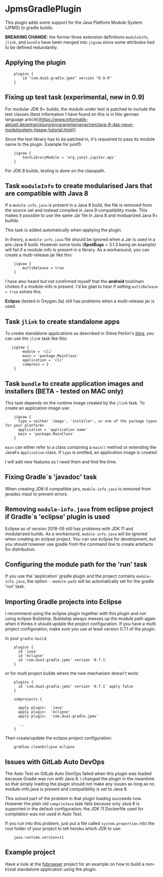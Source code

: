 # JpmsGradlePlugin

This plugin adds some support for the Java Platform Module System (JPMS) to gradle builds.

__BREAKING CHANGE:__ the former three extension definitions `moduleInfo`, `jlink`, and `bundle` have been merged into `jigsaw` since some attributes had to be defined redundantly.

## Applying the plugin

```
    plugins {
        id "com.dua3.gradle.jpms" version "0.9.0"
    }
```

## Fixing up test task (experimental, new in 0.9)

For modular JDK 9+ builds, the module under test is patched to include the test classes (best information I have found on this is in this german language article[(https://www.informatik-aktuell.de/entwicklung/programmiersprachen/java-9-das-neue-modulsystem-jigsaw-tutorial.html)].

Since the test library has to be patched in, it's requeired to pass its module name to the plugin. Example for junit5:

````
    jigsaw {
        testLibraryModule = 'org.junit.jupiter.api'
    }
````

For JDK 8 builds, testing is done on the classpath.

## Task `moduleInfo` to create modularised Jars that are compatible with Java 8

If a `module-info.java` is present in a Java 8 build, the file is removed from the source set and instead compiled in Java 9 compatibility mode. This makes it possible to use the same Jar file in Java 8 and moduarized Java 9+ buillds.

This task is added automatically when applying the plugin.

In theory, a `module-info.java` file should be ignored when a Jar is used in a pre-Java 9 build. However some tools (**SpotBugs** < 3.1.3 being an example) will fail if a module-info is present in a library. As a workaround, you can create a multi-release jar like this:

```
    jigsaw {
        multiRelease = true
    }
```

I have also heard but not confirmed myself that the **android** toolchain chokes if a module-info is present. I'd be glad to hear if setting `multiRelease = true` solves this.

**Eclipse** (tested in Oxygen.3a) still has problems when a multi-release jar is used.

## Task `jlink` to create standalone apps

To create standalone applications as described in Steve Perkin's [blog](https://steveperkins.com/using-java-9-modularization-to-ship-zero-dependency-native-apps/), you can use the `jlink` task like this:

```
   jigsaw {
        module = 'cli'
        main = 'package.MainClass'
        application = 'cli'
        compress = 2
    }
```

## Task `bundle` to create application images and installers (BETA - tested on MAC only)

This task depends on the runtime image created by the `jlink` task. To create an application image use:

```
    jigsaw {
      type = <either 'image', 'installer', or one of the package types for your platform>
      application = 'application name'
      main = 'package.MainClass'
    }
```

`main` can either refer to a class containing a `main()` method or extending the JavaFx `Application` class.
If `type` is omitted, an application image is created.

I will add new features as I need them and find the time.

## Fixing Gradle´s 'javadoc' task

When creating JDK-8 compatible jars, `module-info.java` is removed from javadoc input to prevent errors.

## Removing `module-info.java` from eclipse project if Gradle`s 'eclipse' plugin is used

Eclipse as of version 2018-09 still has problems with JDK 11 and modularized builds. As a workaround, `module-info.java` will be ignored when creating an eclipse project. You can use eclipse for development, but you should however use gradle from the command line to create artefacts for distribution.

## Configuring the module path for the 'run' task

If you use the 'application' gradle plugin and the project contains `module-info.java`, the option `--module-path` will be automatically set for the gradle 'run' task.

## Importing Gradle projects into Eclipse

I recommend using the eclipse plugin together with this plugin and  *not* using eclipse Buildship. Buildship always messes up the module path again when it thinks it should update the project configuration. If you have a multi project configuration, make sure you use at least version 0.7.1 of the plugin.

In your `gradle.build`:

```
    plugins {
      id 'java'
      id 'eclipse'
      id 'com.dua3.gradle.jpms' version '0.7.1'
    }
```

or for multi project builds where the new mechanism doesn't work:

```
    plugins {
      id 'com.dua3.gradle.jpms' version '0.7.1' apply false
    }
    
    subprojects {
    
      apply plugin:  'java'
      apply plugin:  'eclipse'
      apply plugin:  'com.dua3.gradle.jpms'
      
      ...
    }
```

Then create/update the eclipse project configuration:

```
    gradlew cleanEclipse eclipse
```

## Issues with GitLab Auto DevOps

The Auto Test on GitLab Auto DevOps failed when this plugin was loaded because Gradle was run with Java 8. I changed the plugin in the meantime so that simply loading the plugin should not make any issues as long as no module-info.java is present and compatibility is set to Java 8.

This solved part of the problem in that plugin loading succeeds now. However the plain old `compileJava` task fails because only Java 8 is supported in the default configuration; the JDK 11 Dockerfile used for compilation was not used in Auto Test.

If you run into this problem, just put a file called `system.properties` into the root folder of your project to tell heroku which JDK to use:

```
    java.runtime.version=11
```

## Example project

Have a look at the [fxbrowser](https://github.com/xzel23/fxbrowser) project for an example on how to build a non-trivial standalone application using the plugin.
